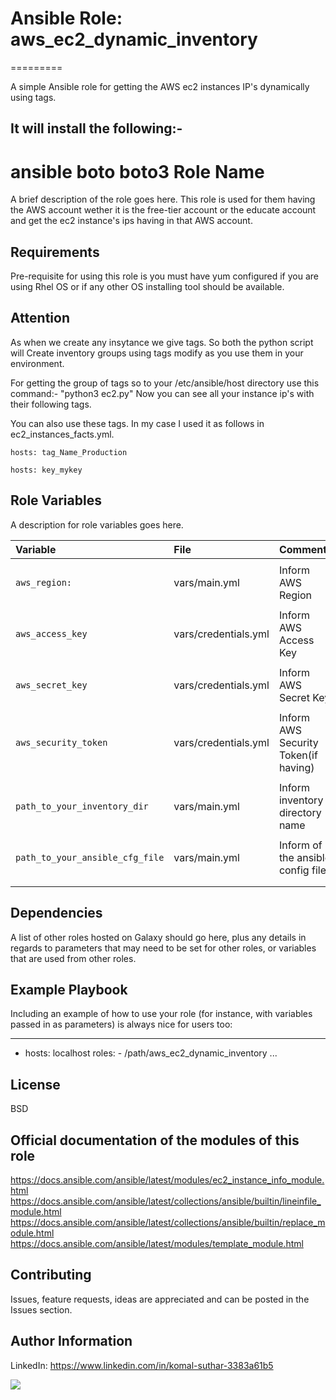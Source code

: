 # Ansible Role: aws_ec2_dynamic_inventory
=========

A simple Ansible role for getting the AWS ec2 instances IP's dynamically using tags.


It will install the following:-
------------
ansible
boto
boto3
Role Name
=========

A brief description of the role goes here.
This role is used for them having the AWS account wether it is the free-tier account or the educate account and get the ec2 instance's ips having in that AWS account.

Requirements
------------

Pre-requisite for using this role is you must have yum configured if you are using Rhel OS or if any other OS installing tool should be available.

Attention
---------

As when we create any insytance we give tags. So both the python script will Create inventory groups using tags modify as you use them in your environment.

For getting the group of tags so to your /etc/ansible/host directory use this command:- "python3 ec2.py" 
Now you can see all your instance ip's with their following tags.

You can also use these tags.
In my case I used it as follows in ec2_instances_facts.yml.

    hosts: tag_Name_Production
     
    hosts: key_mykey
     
Role Variables
--------------

A description for role variables goes here.

| Variable                                     | File                          | Comments                                     
| :---                                         | :---                          | :---       
|                                              |                               |
| `aws_region:`                                | vars/main.yml                 | Inform AWS Region
|                                              |                               |
| `aws_access_key`                             | vars/credentials.yml          | Inform AWS Access Key
|                                              |                               |
| `aws_secret_key`                             | vars/credentials.yml          | Inform AWS Secret Key
|                                              |                               |
| `aws_security_token`                         | vars/credentials.yml          | Inform AWS Security Token(if having)
|                                              |                               |
| `path_to_your_inventory_dir`                 | vars/main.yml                 | Inform inventory directory name
|                                              |                               |
| `path_to_your_ansible_cfg_file`              | vars/main.yml                 | Inform of the ansible config file
|                                              |                               |
|                                              |                               |
Dependencies
------------

A list of other roles hosted on Galaxy should go here, plus any details in regards to parameters that may need to be set for other roles, or variables that are used from other roles.

Example Playbook
----------------

Including an example of how to use your role (for instance, with variables passed in as parameters) is always nice for users too:

  ---
  - hosts: localhost
      roles:
         - /path/aws_ec2_dynamic_inventory
  ...       

License
-------

BSD

Official documentation of the modules of this role
--------------------------------------------------

https://docs.ansible.com/ansible/latest/modules/ec2_instance_info_module.html
https://docs.ansible.com/ansible/latest/collections/ansible/builtin/lineinfile_module.html
https://docs.ansible.com/ansible/latest/collections/ansible/builtin/replace_module.html
https://docs.ansible.com/ansible/latest/modules/template_module.html


## Contributing

Issues, feature requests, ideas are appreciated and can be posted in the Issues section.


Author Information
------------------
LinkedIn: https://www.linkedin.com/in/komal-suthar-3383a61b5

![](https://visitor-badge.glitch.me/badge?page_id=24-komal.aws_ec2_dynamic_inventory)


